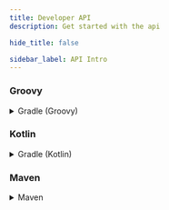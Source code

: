 ```yaml
---
title: Developer API
description: Get started with the api

hide_title: false

sidebar_label: API Intro
---
```

### Groovy
<details>
 <summary>
   Gradle (Groovy)
 </summary>

```gradle
repositories {
    maven {
        url = "https://repo.crazycrew.us/releases"
    }
}
```

```gradle
dependencies {
    compileOnly "com.badbones69.blockparticles:blockparticles-paper-api:1.13"
}
```
</details>

### Kotlin
<details>
 <summary>
   Gradle (Kotlin)
 </summary>

```gradle
repositories {
    maven("https://repo.crazycrew.us/releases")
}
```

```gradle
dependencies {
    compileOnly("com.badbones69.blockparticles:blockparticles-paper-api:1.13")
}
```
</details>

### Maven
<details>
 <summary>
   Maven
 </summary>

```xml
<repository>
  <id>crazycrew-releases</id>
  <url>https://repo.crazycrew.us/releases</url>
</repository>
```

```xml
<dependency>
  <groupId>com.badbones69.blockparticles</groupId>
  <artifactId>blockparticles-paper-api</artifactId>
  <version>1.13</version>
  <scope>provided</scope>
 </dependency>
```
</details>
